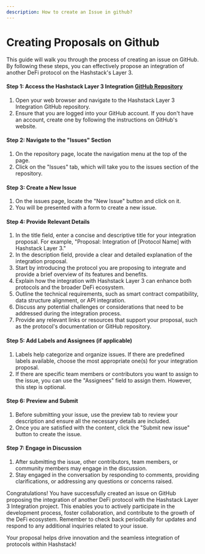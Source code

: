 ```yaml
---
description: How to create an Issue in github?
---
```


# Creating Proposals on Github

This guide will walk you through the process of creating an issue on GitHub. By following these steps, you can effectively propose an integration of another DeFi protocol on the Hashstack's Layer 3.

#### **Step 1: Access the Hashstack Layer 3 Integration** [**GitHub Repository**](https://github.com/0xHashstack/V1-L3)

1. Open your web browser and navigate to the Hashstack Layer 3 Integration GitHub repository.
2. Ensure that you are logged into your GitHub account. If you don't have an account, create one by following the instructions on GitHub's website.

#### **Step 2: Navigate to the "Issues" Section**

1. On the repository page, locate the navigation menu at the top of the page.
2. Click on the "Issues" tab, which will take you to the issues section of the repository.

#### **Step 3: Create a New Issue**

1. On the issues page, locate the "New Issue" button and click on it.
2. You will be presented with a form to create a new issue.

#### **Step 4: Provide Relevant Details**

1. In the title field, enter a concise and descriptive title for your integration proposal. For example, "Proposal: Integration of \[Protocol Name] with Hashstack Layer 3."
2. In the description field, provide a clear and detailed explanation of the integration proposal.
3. Start by introducing the protocol you are proposing to integrate and provide a brief overview of its features and benefits.
4. Explain how the integration with Hashstack Layer 3 can enhance both protocols and the broader DeFi ecosystem.
5. Outline the technical requirements, such as smart contract compatibility, data structure alignment, or API integration.
6. Discuss any potential challenges or considerations that need to be addressed during the integration process.
7. Provide any relevant links or resources that support your proposal, such as the protocol's documentation or GitHub repository.

#### **Step 5: Add Labels and Assignees (if applicable)**

1. Labels help categorize and organize issues. If there are predefined labels available, choose the most appropriate one(s) for your integration proposal.
2. If there are specific team members or contributors you want to assign to the issue, you can use the "Assignees" field to assign them. However, this step is optional.

#### **Step 6: Preview and Submit**

1. Before submitting your issue, use the preview tab to review your description and ensure all the necessary details are included.
2. Once you are satisfied with the content, click the "Submit new issue" button to create the issue.

#### **Step 7: Engage in Discussion**

1. After submitting the issue, other contributors, team members, or community members may engage in the discussion.
2. Stay engaged in the conversation by responding to comments, providing clarifications, or addressing any questions or concerns raised.

Congratulations! You have successfully created an issue on GitHub proposing the integration of another DeFi protocol with the Hashstack Layer 3 Integration project. This enables you to actively participate in the development process, foster collaboration, and contribute to the growth of the DeFi ecosystem. Remember to check back periodically for updates and respond to any additional inquiries related to your issue.&#x20;

Your proposal helps drive innovation and the seamless integration of protocols within Hashstack!
